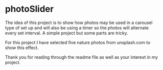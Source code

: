 # photoSlider

The idea of this project is to show how photos may be used in a carousel type of set up and will also be using a timer so the photos will alternate every set interval. A simple project but some parts are tricky. 

For this project I have selected five nature photos from unsplash.com to show this effect.

Thank you for reading through the readme file as well as your interest in my project.